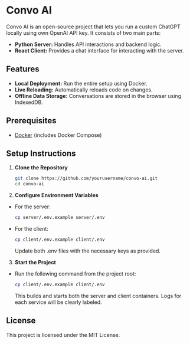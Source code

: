 # Convo AI

Convo AI is an open-source project that lets you run a custom ChatGPT locally using own OpenAI API key. It consists of two main parts:

- **Python Server:** Handles API interactions and backend logic.
- **React Client:** Provides a chat interface for interacting with the server.

## Features

- **Local Deployment:** Run the entire setup using Docker.
- **Live Reloading:** Automatically reloads code on changes.
- **Offline Data Storage:** Conversations are stored in the browser using IndexedDB.

## Prerequisites

- [Docker](https://docs.docker.com/get-docker/) (includes Docker Compose)

## Setup Instructions

1. **Clone the Repository**

    ```bash
    git clone https://github.com/yourusername/convo-ai.git
    cd convo-ai
    ```


2. **Configure Environment Variables**

- For the server:

    ```bash
    cp server/.env.example server/.env
    ```
  
- For the client:

    ```bash
    cp client/.env.example client/.env 
    ```
  
    Update both .env files with the necessary keys as provided.

3. **Start the Project**

- Run the following command from the project root:

    ```bash
    cp client/.env.example client/.env 
    ```
  
    This builds and starts both the server and client containers. Logs for each service will be clearly labeled.

## License

This project is licensed under the MIT License.

